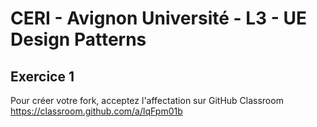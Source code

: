 # CERI - Avignon Université - L3 - UE Design Patterns

## Exercice 1


Pour créer votre fork, acceptez l'affectation sur GitHub Classroom https://classroom.github.com/a/lqFpm01b
